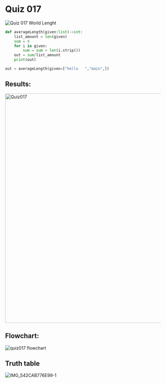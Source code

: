 # Quiz 017

![Quiz 017  World Lenght](https://user-images.githubusercontent.com/112055062/197686183-5569b57a-ff0f-42c4-8631-44e969cad798.jpg)

```.py
def averageLength(given:list)->int:
    list_amount = len(given)
    sum = 0
    for i in given:
        sum = sum + len(i.strip())
    out = sum/list_amount
    print(out)

out = averageLength(given=["hello   ","main",])
```

## Results:

<img width="739" alt="Quiz017" src="https://user-images.githubusercontent.com/112055062/197686491-eb9699b0-a5e6-41b7-b255-dfda2f672dd2.png">

## Flowchart:

![quiz017 flowchart](https://user-images.githubusercontent.com/112055062/197688026-7d9c4603-56c8-46c2-9cba-d51459153c44.jpg)

## Truth table

![IMG_542CAB776E99-1](https://user-images.githubusercontent.com/112055062/202136698-279275fc-88c2-41a5-9426-cddc52511f67.jpeg)
